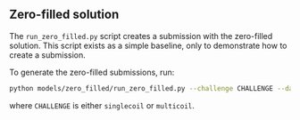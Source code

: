 ## Zero-filled solution

The `run_zero_filled.py` script creates a submission with the zero-filled solution. This script exists as a simple baseline, only to demonstrate how to create a submission.

To generate the zero-filled submissions, run:
```bash
python models/zero_filled/run_zero_filled.py --challenge CHALLENGE --data-path DATA --out-path RECONS
```
where `CHALLENGE` is either `singlecoil` or `multicoil`.

